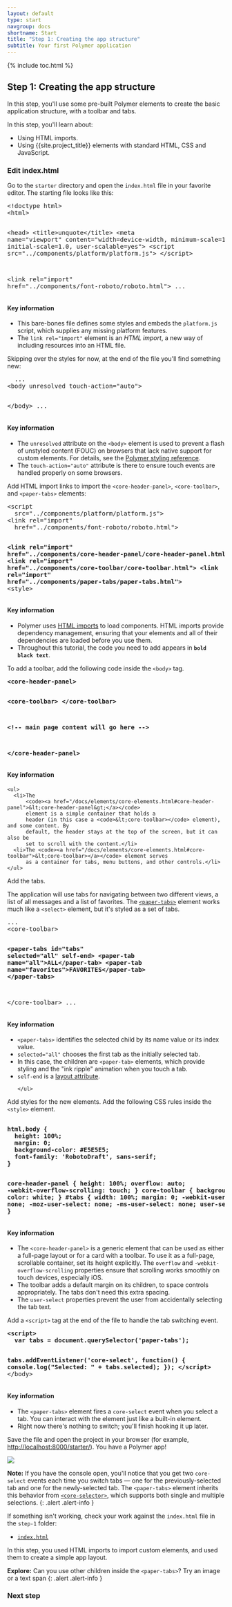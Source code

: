 ```yaml
---
layout: default
type: start
navgroup: docs
shortname: Start
title: "Step 1: Creating the app structure"
subtitle: Your first Polymer application 
---
```


<link rel="import" href="/elements/side-by-side.html">

<link rel="stylesheet" href="tutorial.css">

{% include toc.html %}

## Step 1: Creating the app structure

In this step, you'll use some pre-built Polymer elements to create the basic application structure, with a toolbar and tabs.

In this step, you'll learn about:

-   Using HTML imports.
-   Using {{site.project_title}} elements with standard HTML, CSS and JavaScript.

### Edit index.html


Go to the `starter` directory and open the `index.html` file in your favorite editor. The starting file looks like this:

<side-by-side>
<pre>
&lt;!doctype html>
&lt;html>

&lt;head>
  &lt;title>unquote&lt;/title>
  &lt;meta name="viewport" 
    content="width=device-width, minimum-scale=1.0, initial-scale=1.0, user-scalable=yes">
  &lt;script src="../components/platform/platform.js">
  &lt;/script>

  &lt;link rel="import" 
    href="../components/font-roboto/roboto.html">
  ...
</pre>
<aside>
  <h4>Key information</h4>
  <ul>
    <li>This bare-bones file defines some styles and embeds the <code>platform.js</code> script, which supplies any missing platform features.</li>
    <li>The <code>link rel="import"</code> element is an <em>HTML import</em>, a new way of including resources into an HTML file.</li>
  </ul>
</aside>
</side-by-side>

Skipping over the styles for now, at the end of the file you'll find something new:

<side-by-side>
<pre>
  ...
&lt;body unresolved touch-action="auto">

&lt;/body>
  ...
</pre>
<aside>
  <h4>Key information</h4>
  <ul>
    <li>The <code>unresolved</code> attribute on the <code>&lt;body></code> element is used to prevent a flash of unstyled content 
        (FOUC) on browsers that lack native support for custom elements. For details, see the 
        <a href="/docs/polymer/styling.html#fouc-prevention">Polymer styling reference</a>.</li>
    <li>The <code>touch-action="auto"</code> attribute is there to ensure touch events are handled properly on some browsers.</li>
  </ul>
</aside>
</side-by-side>

<div class="divider" layout horizontal center center-justified>
  <core-icon icon="polymer"></core-icon>
</div>

Add HTML import links to import the `<core-header-panel>`, `<core-toolbar>`, and `<paper-tabs>` elements:

<side-by-side>
<pre>
&lt;script 
  src="../components/platform/platform.js"></script>
&lt;link rel="import" 
  href="../components/font-roboto/roboto.html">

<strong class="highlight nocode">&lt;link rel="import"
  href="../components/core-header-panel/core-header-panel.html">
&lt;link rel="import"
  href="../components/core-toolbar/core-toolbar.html">
&lt;link rel="import"
  href="../components/paper-tabs/paper-tabs.html"></strong>
&lt;style>
</pre>
  <aside>
    <h4>Key information</h4>
    <ul>
      <li>
        Polymer uses <a href="/platform/html-imports.html">HTML imports</a> to load components.
        HTML imports provide dependency management, ensuring that your elements and all of their dependencies are loaded 
        before you use them.
      </li>
      <li>
        Throughout this tutorial, the code you need to add appears in <code><strong class="highlight nocode">bold black text</strong></code>.
      </li>
    </ul>
  </aside>
</side-by-side>

<div class="divider" layout horizontal center center-justified>
  <core-icon icon="polymer"></core-icon>
</div>

To add a toolbar, add the following code inside the `<body>` tag.
 
<side-by-side>
<pre>
<strong class="highlight nocode">&lt;core-header-panel>
    
  &lt;core-toolbar>
  &lt;/core-toolbar>

  &lt;!-- main page content will go here --> 

&lt;/core-header-panel></strong>
</pre>
  <aside>
    <h4>Key information</h4>

    <ul>
      <li>The 
          <code><a href="/docs/elements/core-elements.html#core-header-panel">&lt;core-header-panel&gt;</a></code> 
          element is a simple container that holds a 
          header (in this case a <code>&lt;core-toolbar></code> element), and some content. By 
          default, the header stays at the top of the screen, but it can also be 
          set to scroll with the content.</li>
      <li>The <code><a href="/docs/elements/core-elements.html#core-toolbar">&lt;core-toolbar></a></code> element serves 
          as a container for tabs, menu buttons, and other controls.</li>
    </ul>
  </aside>
</side-by-side>

<div class="divider" layout horizontal center center-justified>
  <core-icon icon="polymer"></core-icon>
</div>

Add the tabs.

The application will use tabs for navigating between two different views,
a list of all messages and a list of favorites. The 
<code><a href="/docs/elements/paper-elements.html#paper-tabs">&lt;paper-tabs&gt;</a></code>
element works much like a `<select>` element, but it's styled as a set of
tabs.

<side-by-side>
<pre>
...
&lt;core-toolbar>

  <strong class="highlight nocode">&lt;paper-tabs id="tabs" selected="all" self-end>
    &lt;paper-tab name="all">ALL&lt;/paper-tab>
    &lt;paper-tab name="favorites">FAVORITES&lt;/paper-tab>
  &lt;/paper-tabs></strong>

&lt;/core-toolbar>
...
</pre>
  <aside>
    <h4>Key information</h4>
    <ul>
      <li>
        <code>&lt;paper-tabs></code> identifies the selected child by its name
        value or its index value.
      </li>
      <li>
        <code>selected="all"</code> chooses the first tab as the initially selected tab.
      </li>
      <li>In this case, the children are <code>&lt;paper-tab></code> elements, which provide
         styling and the "ink ripple" animation when you touch a tab.
      </li>
      <li>
        <code>self-end</code> is a
        <a href="/docs/polymer/layout-attrs.html">layout attribute</a>.
      </li>

    </ul>
  </aside>
</side-by-side>

<div class="divider" layout horizontal center center-justified>
  <core-icon icon="polymer"></core-icon>
</div> 

Add styles for the new elements. Add the following CSS rules inside the `<style>` element.

<side-by-side>
<pre><strong class="highlight nocode">
html,body {
  height: 100%;
  margin: 0;
  background-color: #E5E5E5;
  font-family: 'RobotoDraft', sans-serif;
}

core-header-panel {
  height: 100%;
  overflow: auto;
  -webkit-overflow-scrolling: touch; 
}
core-toolbar {
  background: #03a9f4;
  color: white;
}
#tabs {
  width: 100%;
  margin: 0;
  -webkit-user-select: none;
  -moz-user-select: none;
  -ms-user-select: none;
  user-select: none;
}</strong>
</pre>
<aside>
  <h4>Key information</h4>
  <ul>
    <li>The <code>&lt;core-header-panel&gt;</code> is a generic element that can be used as either a 
        full-page layout or for a card with a toolbar. To use it as a full-page, scrollable container,
        set its height explicitly. The <code>overflow</code> and <code>-webkit-overflow-scrolling</code> properties ensure that
        scrolling works smoothly on touch devices, especially iOS.</li>
    <li>The toolbar adds a default margin on its children, to space controls appropriately. The tabs don't need this extra spacing.</li>
    <li>The <code>user-select</code> properties prevent the user from accidentally selecting the tab text.</li>
  </ul>
</aside>
</side-by-side>

<div class="divider" layout horizontal center center-justified>
  <core-icon icon="polymer"></core-icon>
</div> 

Add a `<script>` tag at the end of the file to handle the tab switching
    event.


<side-by-side>
<pre>
<strong class="highlight nocode">&lt;script>
  var tabs = document.querySelector('paper-tabs');

  tabs.addEventListener('core-select', function() {
    console.log("Selected: " + tabs.selected);
  });
&lt;/script>
</strong>&lt;/body>
</pre> 
  <aside>
    <h4>Key information</h4>
    <ul>
      <li>
        The <code>&lt;paper-tabs></code> element fires a <code>core-select</code> event when you select a 
        tab. You can interact with the element just like a built-in element.
      </li> 
      <li>
        Right now there's nothing to switch; you'll finish hooking it up later.
      </li>
    </ul>
  </aside>
</side-by-side>


Save the file and open the project in your browser (for example, [http://localhost:8000/starter/](http://localhost:8000/starter/)). You have a Polymer app! 


<div layout vertical center>
  <img class="sample" src="/images/tutorial/step-1.png">
</div>

**Note:** If you have the console open, you'll notice that you get two `core-select` 
events each time you switch tabs &mdash; one for the previously-selected tab and one 
for the newly-selected tab. The `<paper-tabs>` element inherits this behavior from 
<code><a href="/docs/elements/core-elements.html#core-selector">&lt;core-selector&gt;</a></code>, which supports
both single and multiple selections.
{: .alert .alert-info }

If something isn't working, check your work against the `index.html` file in the `step-1` folder:

-   [`index.html`](https://github.com/Polymer/polymer-tutorial/blob/master/step-1/index.html)

In this step, you used HTML imports to import custom elements, and used them to create a simple app layout.

**Explore:** Can you use other children inside the `<paper-tabs>`? Try an image or a text span
{: .alert .alert-info }

### Next step

<a href="/docs/start/tutorial/step-2.html">
  <paper-button icon="arrow-forward" label="Step 2: Your own element" raisedButton></paper-button>
</a>

